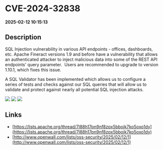 # CVE-2024-32838

**2025-02-12 10:15:13**

## Description
SQL Injection vulnerability in various API endpoints - offices, dashboards, etc. Apache Fineract versions 1.9 and before have a vulnerability that allows an authenticated attacker to inject malicious data into some of the REST API endpoints' query parameter. 
Users are recommended to upgrade to version 1.10.1, which fixes this issue.

A SQL Validator has been implemented which allows us to configure a series of tests and checks against our SQL queries that will allow us to validate and protect against nearly all potential SQL injection attacks.

![](https://img.shields.io/static/v1?label=Score&message=9.4&color=red)
![](https://img.shields.io/static/v1?label=Severity&message=CRITICAL&color=red)
![](https://img.shields.io/static/v1?label=CWE&message=SQL&color=green)

## Links
- [https://lists.apache.org/thread/7l88h17pn9nf8zpx5bbojk7ko5oxo1dy](https://lists.apache.org/thread/7l88h17pn9nf8zpx5bbojk7ko5oxo1dy)
- [http://www.openwall.com/lists/oss-security/2025/02/12/1](http://www.openwall.com/lists/oss-security/2025/02/12/1)
